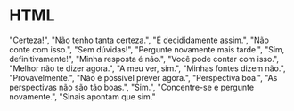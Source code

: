 # HTML
"Certeza!",
  "Não tenho tanta certeza.",
  "É decididamente assim.",
  "Não conte com isso.",
  "Sem dúvidas!",
  "Pergunte novamente mais tarde.",
  "Sim, definitivamente!",
  "Minha resposta é não.",
  "Você pode contar com isso.",
  "Melhor não te dizer agora.",
  "A meu ver, sim.",
  "Minhas fontes dizem não.",
  "Provavelmente.",
  "Não é possível prever agora.",
  "Perspectiva boa.",
  "As perspectivas não são tão boas.",
  "Sim.",
  "Concentre-se e pergunte novamente.",
  "Sinais apontam que sim."